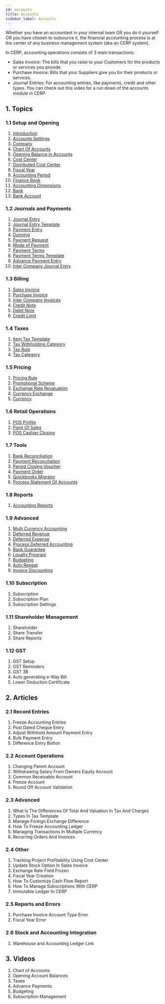 ```yaml
---
id: accounts
title: Accounts
sidebar_label: Accounts
---
```


Whether you have an accountant in your internal team OR you do it yourself OR you have chosen to outsource it, the financial accounting process is at the center of any business management system (aka an CERP system).

In CERP, accounting operations consists of 3 main transactions:

- Sales Invoice: The bills that you raise to your Customers for the products or services you provide.
- Purchase Invoice: Bills that your Suppliers give you for their products or services.
- Journal Entries: For accounting entries, like payments, credit and other types.
  You can check out this video for a run down of the accounts module in CERP.

## 1. Topics

### 1.1 Setup and Opening

1. [Introduction](/docs/coreModules/accounts/intro)
1. [Accounts Settings](/docs/coreModules/accounts/accSettings)
1. [Company](/docs/coreModules/accounts/company)
1. [Chart Of Accounts](/docs/coreModules/accounts/chartOfAcc)
1. [Opening Balance in Accounts](/docs/coreModules/accounts/openingBalance)
1. [Cost Center](/docs/coreModules/accounts/costCenter)
1. [Distributed Cost Center](/docs/coreModules/accounts/distributedCostCenter)
1. [Fiscal Year](/docs/coreModules/accounts/fiscalY)
1. [Accounting Period](/docs/coreModules/accounts/accPeriod)
1. [Finance Book](/docs/coreModules/accounts/financeBook)
1. [Accounting Dimensions](/docs/coreModules/accounts/accD)
1. [Bank](/docs/coreModules/accounts/bank)
1. [Bank Account](/docs/coreModules/accounts/bankAcc)

### 1.2 Journals and Payments

1. [Journal Entry](/docs/coreModules/accounts/journalEnt)
1. [Journal Entry Template](/docs/coreModules/accounts/journalEntTemp)
1. [Payment Entry](/docs/coreModules/accounts/paymentEnt)
1. [Dunning](/docs/coreModules/accounts/dunning)
1. [Payment Request](/docs/coreModules/accounts/paymentReq)
1. [Mode of Payment](/docs/coreModules/accounts/modeOfPay)
1. [Payment Terms](/docs/coreModules/accounts/paymentTerms)
1. [Payment Terms Template](/docs/coreModules/accounts/paymentTermsTemp)
1. [Advance Payment Entry](/docs/coreModules/accounts/advancePayEnt)
1. [Inter Company Journal Entry](/docs/coreModules/accounts/interComJourEnt)

### 1.3 Billing

1. [Sales Invoice](/docs/coreModules/accounts/salesInovice)
1. [Purchase Invoice](/docs/coreModules/accounts/purchaseInovice)
1. [Inter Company Invoices](/docs/coreModules/accounts/interCompany)
1. [Credit Note](/docs/coreModules/accounts/credit)
1. [Debit Note](/docs/coreModules/accounts/debit)
1. [Credit Limit](/docs/coreModules/accounts/creditLimit)

### 1.4 Taxes

1. [Item Tax Template](/docs/coreModules/accounts/taxTemp)
1. [Tax Withholding Category](/docs/coreModules/accounts/taxWithholiding)
1. [Tax Rule](/docs/coreModules/accounts/taxRule)
1. [Tax Category](/docs/coreModules/accounts/taxCat)

### 1.5 Pricing

1. [Pricing Rule](/docs/coreModules/accounts/pricingRule)
1. [Promotional Scheme](/docs/coreModules/accounts/promoSch)
1. [Exchange Rate Revaluation](/docs/coreModules/accounts/exchangeRate)
1. [Currency Exchange](/docs/coreModules/accounts/currencyEx)
1. [Currency](/docs/coreModules/accounts/currency)

### 1.6 Retail Operations

1. [POS Profile](/docs/coreModules/accounts/posProfile)
1. [Point Of Sales](/docs/coreModules/accounts/pos)
1. [POS Cashier Closing](/docs/coreModules/accounts/posCashier)

### 1.7 Tools

1. [Bank Reconciliation](/docs/coreModules/accounts/bankRec)
1. [Payment Reconciliation](/docs/coreModules/accounts/paymentRec)
1. [Period Closing Voucher](/docs/coreModules/accounts/periodClos)
1. [Payment Order](/docs/coreModules/accounts/paymentOrder)
1. [Quickbooks Migrator](/docs/coreModules/accounts/quickbooks)
1. [Process Statement Of Accounts](/docs/coreModules/accounts/processStatement)

### 1.8 Reports

1. [Accounting Reports](/docs/coreModules/accounts/accReports)

### 1.9 Advanced

1. [Multi Currency Accounting](/docs/coreModules/accounts/multiCurrAcc)
1. [Deferred Revenue](/docs/coreModules/accounts/deferredRev)
1. [Deferred Expense](/docs/coreModules/accounts/defferedExp)
1. [Process Deferred Accounting](/docs/coreModules/accounts/processDeffered)
1. [Bank Guarantee](/docs/coreModules/accounts/bankGuarantee)
1. [Loyalty Program](/docs/coreModules/accounts/loyaltyProgram)
1. [Budgeting](/docs/coreModules/accounts/budgeting)
1. [Auto Repeat](/docs/coreModules/accounts/autoRepeat)
1. [Invoice Discounting](/docs/coreModules/accounts/inoviceDisc)

### 1.10 Subscription

1. Subscription
2. Subscription Plan
3. Subscription Settings

### 1.11 Shareholder Management

1. Shareholder
2. Share Transfer
3. Share Reports

### 1.12 GST

1. GST Setup
2. GST Reminders
3. GST 3B
4. Auto generating e-Way Bill
5. Lower Deduction Certificate

## 2. Articles

### 2.1 Record Entries

1. Freeze Accounting Entries
1. Post Dated Cheque Entry
1. Adjust Withhold Amount Payment Entry
1. Bulk Payment Entry
1. Difference Entry Button

### 2.2 Account Operations

1. Changing Parent Account
1. Withdrawing Salary From Owners Equity Account
1. Common Receivable Account
1. Freeze Account
1. Round Off Account Validation

### 2.3 Advanced

1. What Is The Differences Of Total And Valuation In Tax And Charges
1. Types In Tax Template
1. Manage Foreign Exchange Difference
1. How To Freeze Accounting Ledger
1. Managing Transactions In Multiple Currency
1. Recurring Orders And Invoices

### 2.4 Other

1. Tracking Project Profitability Using Cost Center
1. Update Stock Option In Sales Invoice
1. Exchange Rate Field Frozen
1. Fiscal Year Creation
1. How To Customize Cash Flow Report
1. How To Manage Subscriptions With CERP
1. Immutable Ledger In CERP

### 2.5 Reports and Errors

1. Purchase Invoice Account Type Error
1. Fiscal Year Error

### 2.6 Stock and Accounting Integration

1. Warehouse and Accounting Ledger Link

## 3. Videos

1. Chart of Accounts
1. Opening Account Balances
1. Taxes
1. Advance Payments
1. Budgeting
1. Subscription Management
